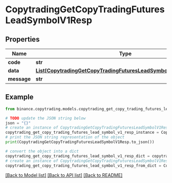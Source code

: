 # CopytradingGetCopyTradingFuturesLeadSymbolV1Resp


## Properties

Name | Type | Description | Notes
------------ | ------------- | ------------- | -------------
**code** | **str** |  | [optional] 
**data** | [**List[CopytradingGetCopyTradingFuturesLeadSymbolV1RespDataInner]**](CopytradingGetCopyTradingFuturesLeadSymbolV1RespDataInner.md) |  | [optional] 
**message** | **str** |  | [optional] 

## Example

```python
from binance.copytrading.models.copytrading_get_copy_trading_futures_lead_symbol_v1_resp import CopytradingGetCopyTradingFuturesLeadSymbolV1Resp

# TODO update the JSON string below
json = "{}"
# create an instance of CopytradingGetCopyTradingFuturesLeadSymbolV1Resp from a JSON string
copytrading_get_copy_trading_futures_lead_symbol_v1_resp_instance = CopytradingGetCopyTradingFuturesLeadSymbolV1Resp.from_json(json)
# print the JSON string representation of the object
print(CopytradingGetCopyTradingFuturesLeadSymbolV1Resp.to_json())

# convert the object into a dict
copytrading_get_copy_trading_futures_lead_symbol_v1_resp_dict = copytrading_get_copy_trading_futures_lead_symbol_v1_resp_instance.to_dict()
# create an instance of CopytradingGetCopyTradingFuturesLeadSymbolV1Resp from a dict
copytrading_get_copy_trading_futures_lead_symbol_v1_resp_from_dict = CopytradingGetCopyTradingFuturesLeadSymbolV1Resp.from_dict(copytrading_get_copy_trading_futures_lead_symbol_v1_resp_dict)
```
[[Back to Model list]](../README.md#documentation-for-models) [[Back to API list]](../README.md#documentation-for-api-endpoints) [[Back to README]](../README.md)


